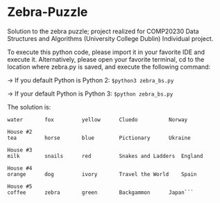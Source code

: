 # Zebra-Puzzle
Solution to the zebra puzzle; project realized for COMP20230 Data Structures and Algorithms (University College Dublin)
Individual project.

To execute this python code, please import it in your favorite IDE and execute it. Alternatively,
please open your favorite terminal, cd to the location where zebra.py is saved, and execute the following command:

-> If you default Python is Python 2:
```$python3 zebra_bs.py```

-> If your default Python is Python 3:
```$python zebra_bs.py```


The solution is:
```House #1
water 		fox 		yellow 		Cluedo 			Norway

House #2
tea 		horse 		blue 		Pictionary 		Ukraine 

House #3
milk 		snails 		red 		Snakes and Ladders 	England

House #4
orange 		dog 		ivory 		Travel the World 	Spain 

House #5
coffee 		zebra 		green 		Backgammon 		Japan```
